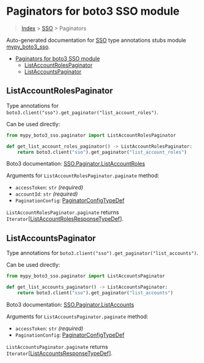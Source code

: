 # Paginators for boto3 SSO module

> [Index](..) > [SSO](.) > Paginators

Auto-generated documentation for
[SSO](https://boto3.amazonaws.com/v1/documentation/api/1.17.71/reference/services/sso.html#SSO)
type annotations stubs module
[mypy_boto3_sso](https://pypi.org/project/mypy-boto3-sso/).

- [Paginators for boto3 SSO module](#paginators-for-boto3-sso-module)
  - [ListAccountRolesPaginator](#listaccountrolespaginator)
  - [ListAccountsPaginator](#listaccountspaginator)

## ListAccountRolesPaginator

Type annotations for `boto3.client("sso").get_paginator("list_account_roles")`.

Can be used directly:

```python
from mypy_boto3_sso.paginator import ListAccountRolesPaginator

def get_list_account_roles_paginator() -> ListAccountRolesPaginator:
    return boto3.client("sso").get_paginator("list_account_roles")
```

Boto3 documentation:
[SSO.Paginator.ListAccountRoles](https://boto3.amazonaws.com/v1/documentation/api/1.17.71/reference/services/sso.html#SSO.Paginator.ListAccountRoles)

Arguments for `ListAccountRolesPaginator.paginate` method:

- `accessToken`: `str` *(required)*
- `accountId`: `str` *(required)*
- `PaginationConfig`:
  [PaginatorConfigTypeDef](./type_defs.md#paginatorconfigtypedef)

`ListAccountRolesPaginator.paginate` returns
`Iterator`\[[ListAccountRolesResponseTypeDef](./type_defs.md#listaccountrolesresponsetypedef)\].

## ListAccountsPaginator

Type annotations for `boto3.client("sso").get_paginator("list_accounts")`.

Can be used directly:

```python
from mypy_boto3_sso.paginator import ListAccountsPaginator

def get_list_accounts_paginator() -> ListAccountsPaginator:
    return boto3.client("sso").get_paginator("list_accounts")
```

Boto3 documentation:
[SSO.Paginator.ListAccounts](https://boto3.amazonaws.com/v1/documentation/api/1.17.71/reference/services/sso.html#SSO.Paginator.ListAccounts)

Arguments for `ListAccountsPaginator.paginate` method:

- `accessToken`: `str` *(required)*
- `PaginationConfig`:
  [PaginatorConfigTypeDef](./type_defs.md#paginatorconfigtypedef)

`ListAccountsPaginator.paginate` returns
`Iterator`\[[ListAccountsResponseTypeDef](./type_defs.md#listaccountsresponsetypedef)\].
